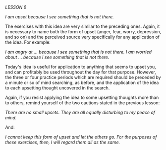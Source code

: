 *LESSON 6*

*I am upset because I see something that is not there.*

The exercises with this idea are very similar to the preceding ones. Again, it is necessary to name both the form of upset (anger, fear, worry, depression, and so on) and the perceived source very specifically for any application of the idea. For example:

_I am angry at ... because I see something that is not there._
_I am worried about ... because I see something that is not there._

Today's idea is useful for application to anything that seems to upset you, and can profitably be used throughout the day for that purpose. However, the three or four practice periods which are required should be preceded by a minute or so of mind searching, as before, and the application of the idea to each upsetting thought uncovered in the search.

Again, if you resist applying the idea to some upsetting thoughts more than to others, remind yourself of the two cautions stated in the previous lesson:

_There are no small upsets. They are all equally disturbing to my peace of mind._

And:

_I cannot keep this form of upset and let the others go. For the purposes of these exercises, then, I will regard them all as the same._